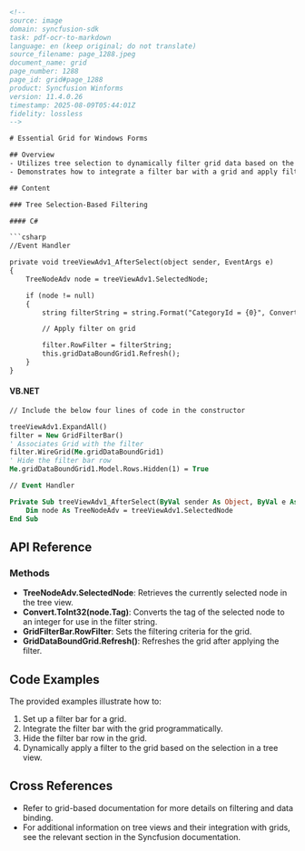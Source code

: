 ```html
<!--
source: image
domain: syncfusion-sdk
task: pdf-ocr-to-markdown
language: en (keep original; do not translate)
source_filename: page_1288.jpeg
document_name: grid
page_number: 1288
page_id: grid#page_1288
product: Syncfusion Winforms
version: 11.4.0.26
timestamp: 2025-08-09T05:44:01Z
fidelity: lossless
-->

# Essential Grid for Windows Forms

## Overview
- Utilizes tree selection to dynamically filter grid data based on the selected node.
- Demonstrates how to integrate a filter bar with a grid and apply filters based on node selection.

## Content

### Tree Selection-Based Filtering

#### C#

```csharp
//Event Handler

private void treeViewAdv1_AfterSelect(object sender, EventArgs e)
{
    TreeNodeAdv node = treeViewAdv1.SelectedNode;

    if (node != null)
    {
        string filterString = string.Format("CategoryId = {0}", Convert.ToInt32(node.Tag));

        // Apply filter on grid

        filter.RowFilter = filterString;
        this.gridDataBoundGrid1.Refresh();
    }
}
```

#### VB.NET

```vb
// Include the below four lines of code in the constructor

treeViewAdv1.ExpandAll()
filter = New GridFilterBar()
' Associates Grid with the filter
filter.WireGrid(Me.gridDataBoundGrid1)
' Hide the filter bar row
Me.gridDataBoundGrid1.Model.Rows.Hidden(1) = True

// Event Handler

Private Sub treeViewAdv1_AfterSelect(ByVal sender As Object, ByVal e As EventArgs)
    Dim node As TreeNodeAdv = treeViewAdv1.SelectedNode
End Sub
```

## API Reference

### Methods
- **TreeNodeAdv.SelectedNode**: Retrieves the currently selected node in the tree view.
- **Convert.ToInt32(node.Tag)**: Converts the tag of the selected node to an integer for use in the filter string.
- **GridFilterBar.RowFilter**: Sets the filtering criteria for the grid.
- **GridDataBoundGrid.Refresh()**: Refreshes the grid after applying the filter.

## Code Examples

The provided examples illustrate how to:
1. Set up a filter bar for a grid.
2. Integrate the filter bar with the grid programmatically.
3. Hide the filter bar row in the grid.
4. Dynamically apply a filter to the grid based on the selection in a tree view.

## Cross References
- Refer to grid-based documentation for more details on filtering and data binding.
- For additional information on tree views and their integration with grids, see the relevant section in the Syncfusion documentation.

<!-- tags: [Syncfusion Winforms, Grid, TreeView, Filtering, DataBinding] keywords: [TreeNodeAdv, GridFilterBar, RowFilter, Refresh, filterString, node selection] -->
```